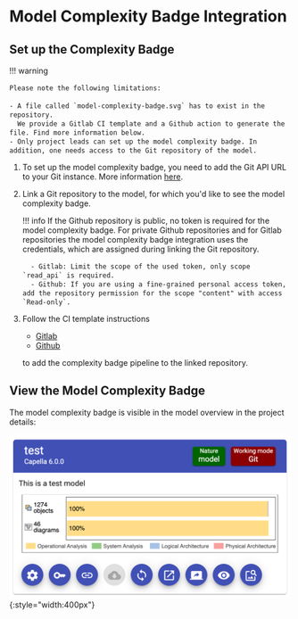 <!--
 ~ SPDX-FileCopyrightText: Copyright DB InfraGO AG and contributors
 ~ SPDX-License-Identifier: Apache-2.0
 -->

# Model Complexity Badge Integration

## Set up the Complexity Badge

!!! warning

    Please note the following limitations:

    - A file called `model-complexity-badge.svg` has to exist in the repository.
      We provide a Gitlab CI template and a Github action to generate the file. Find more information below.
    - Only project leads can set up the model complexity badge. In addition, one needs access to the Git repository of the model.

1.  To set up the model complexity badge, you need to add the Git API URL to
    your Git instance. More information
    [here](../../settings/model-sources/git.md).
1.  Link a Git repository to the model, for which you'd like to see the model
    complexity badge.

    <!-- prettier-ignore -->
    !!! info
         If the Github repository is public, no token is required for the model complexity badge.
         For private Github repositories and for Gitlab repositories the model complexity badge integration uses the credentials,
         which are assigned during linking the Git repository.

          - Gitlab: Limit the scope of the used token, only scope `read_api` is required.
          - Github: If you are using a fine-grained personal access token, add the repository permission for the scope "content" with access `Read-only`.

1.  Follow the CI template instructions

    - [Gitlab](https://github.com/DSD-DBS/py-capellambse/tree/master/ci-templates/gitlab#model-badge)
    - [Github](https://github.com/DSD-DBS/py-capellambse/tree/master/ci-templates/github#model-badge)

    to add the complexity badge pipeline to the linked repository.

## View the Model Complexity Badge

The model complexity badge is visible in the model overview in the project
details:

![Model complexity badge](./complexity_badge.png){:style="width:400px"}
